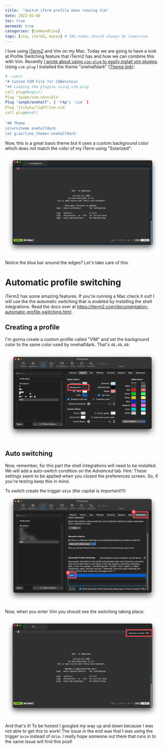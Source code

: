 ```yaml
---
title:  "Switch iTerm profile when running Vim"
date: 2022-02-08
toc: true
mermaid: true
categories: [Commandline]
tags: [vim, iterm2, macos] # TAG names should always be lowercase
---
```


I love using [iTerm2](https://iterm2.com) and Vim on my Mac. Today we are going to have a look at Profile Switching feature that iTerm2 has and how we can combine this with Vim. 
Recently [I wrote about using `vim-plug` to easily install vim plugins](https://blog.benstein.nl/posts/installing-plug-vim-on-macos/). Using `vim-plug` I installed the theme "onehalfdark" ([Theme link](https://github.com/sonph/onehalf)):

```yaml
# .vimrc
"# Custom VIM File for CABenstein
"## Loading the plugins using vim-plug
call plug#begin()
Plug 'tpope/vim-sensible'
Plug 'sonph/onehalf', { 'rtp': 'vim' }
Plug 'itchyny/lightline.vim'
call plug#end()

"## Theme
colorscheme onehalfdark
let g:airline_theme='onehalfdark'
```

Now, this is a great basis theme but it uses a custom background color which does not match the color of my iTerm using "Solarized":

![Vim with blue border](../assets/images/iterm-vim-20220208171856.png)

Notice the blue bar around the edges? Let's take care of this.

# Automatic profile switching
iTerm2 has some amazing features. If you're running a Mac check it out! I will use the the automatic switching that is enabled by installing the shell integrations. Read the docs over at https://iterm2.com/documentation-automatic-profile-switching.html .

## Creating a profile
I'm gonna create a custom profile called "VIM" and set the background color to the same color used by onehalfdark. That's `48,48,48`:

![Create iTerm profile](../assets/images/iterm-vim-20220208172444.png)

## Auto switching
Now, remember, for this part the shell integrations will need to be installed. We will add a auto-switch condition on the *Advanced* tab. Hint: These settings seem to be applied when you closed the preferences screen. So, if you're testing keep this in mind.

To switch create the trigger `&Vim` (the capital is important!!!):
![Setting the switch trigger](../assets/images/iterm-vim-20220208172740.png)

Now, when you enter Vim you should see the switching taking place:

 ![Automatic switching](../assets/images/iterm-vim-20220208172839.png)

 And that's it! To be honest I googled my way up and down because I was not able to get this to work! The issue in the end was that I was using the trigger `&vim` instead of `&Vim`. I really hope someone out there that runs in to the same issue will find this post!